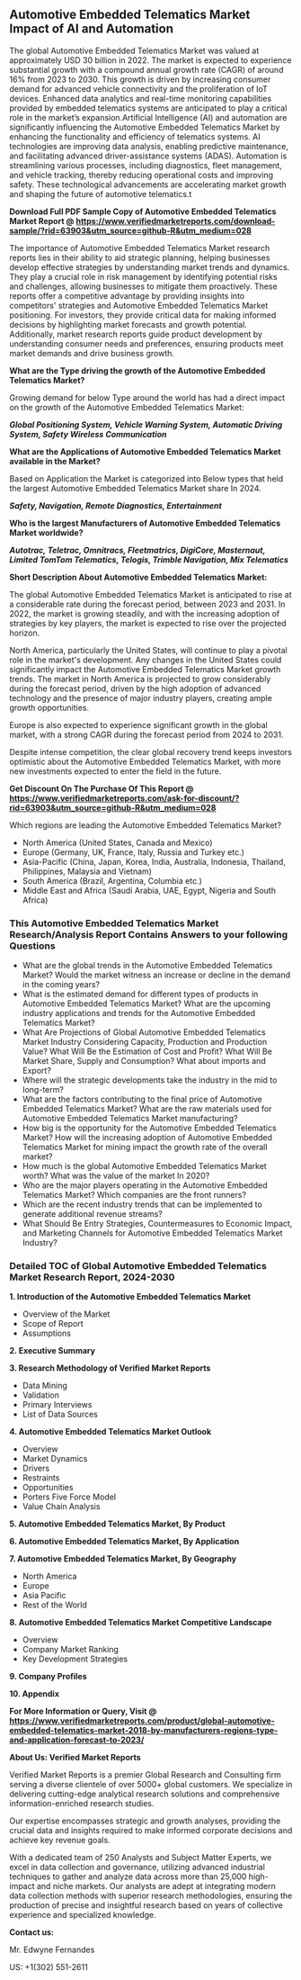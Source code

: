 <h2>Automotive Embedded Telematics Market Impact of AI and Automation</h2>The global Automotive Embedded Telematics Market was valued at approximately USD 30 billion in 2022. The market is expected to experience substantial growth with a compound annual growth rate (CAGR) of around 16% from 2023 to 2030. This growth is driven by increasing consumer demand for advanced vehicle connectivity and the proliferation of IoT devices. Enhanced data analytics and real-time monitoring capabilities provided by embedded telematics systems are anticipated to play a critical role in the market’s expansion.Artificial Intelligence (AI) and automation are significantly influencing the Automotive Embedded Telematics Market by enhancing the functionality and efficiency of telematics systems. AI technologies are improving data analysis, enabling predictive maintenance, and facilitating advanced driver-assistance systems (ADAS). Automation is streamlining various processes, including diagnostics, fleet management, and vehicle tracking, thereby reducing operational costs and improving safety. These technological advancements are accelerating market growth and shaping the future of automotive telematics.t</p><p id="" class=""><strong>Download Full PDF Sample Copy of Automotive Embedded Telematics Market Report @ <a href="https://www.verifiedmarketreports.com/download-sample/?rid=63903&utm_source=github-R&utm_medium=028" target="_blank">https://www.verifiedmarketreports.com/download-sample/?rid=63903&utm_source=github-R&utm_medium=028</a></strong></p><p>The importance of&nbsp;Automotive Embedded Telematics Market research reports lies in their ability to aid strategic planning, helping businesses develop effective strategies by understanding market trends and dynamics. They play a crucial role in risk management by identifying potential risks and challenges, allowing businesses to mitigate them proactively. These reports offer a competitive advantage by providing insights into competitors' strategies and Automotive Embedded Telematics Market positioning. For investors, they provide critical data for making informed decisions by highlighting market forecasts and growth potential. Additionally, market research reports guide product development by understanding consumer needs and preferences, ensuring products meet market demands and drive business growth.</p><p><strong>What are the&nbsp;Type driving the growth of the Automotive Embedded Telematics Market?</strong></p><p id="" class="">Growing demand for below Type around the world has had a direct impact on the growth of the Automotive Embedded Telematics Market:</p><em><strong>Global Positioning System, Vehicle Warning System, Automatic Driving System, Safety Wireless Communication</strong></em></p><strong>What are the&nbsp;Applications&nbsp;of Automotive Embedded Telematics Market available in the Market?</strong></p><p id="" class="">Based on Application the Market is categorized into Below types that held the largest Automotive Embedded Telematics Market share In 2024.</p><em><strong>Safety, Navigation, Remote Diagnostics, Entertainment</strong></em></p><strong>Who is the largest Manufacturers of Automotive Embedded Telematics Market worldwide?</strong></p><p><em><strong>Autotrac, Teletrac, Omnitracs, Fleetmatrics, DigiCore, Masternaut, Limited TomTom Telematics, Telogis, Trimble Navigation, Mix Telematics</strong></em></p><p id="" class=""><strong>Short Description About Automotive Embedded Telematics Market:</strong></p><p>The global Automotive Embedded Telematics Market is anticipated to rise at a considerable rate during the forecast period, between 2023 and 2031. In 2022, the market is growing steadily, and with the increasing adoption of strategies by key players, the market is expected to rise over the projected horizon.</p><p>North America, particularly the United States, will continue to play a pivotal role in the market's development. Any changes in the United States could significantly impact the Automotive Embedded Telematics Market growth trends. The market in North America is projected to grow considerably during the forecast period, driven by the high adoption of advanced technology and the presence of major industry players, creating ample growth opportunities.</p><p>Europe is also expected to experience significant growth in the global market, with a strong CAGR during the forecast period from 2024 to 2031.</p><p>Despite intense competition, the clear global recovery trend keeps investors optimistic about the Automotive Embedded Telematics Market, with more new investments expected to enter the field in the future.</p><p id="" class=""><strong>Get Discount On The Purchase Of This Report @ <a href="https://www.verifiedmarketreports.com/ask-for-discount/?rid=63903&utm_source=github-R&utm_medium=028" target="_blank">https://www.verifiedmarketreports.com/ask-for-discount/?rid=63903&utm_source=github-R&utm_medium=028</a></strong></p>Which regions are leading the Automotive Embedded Telematics Market?</p><ul><li>North America (United States, Canada and Mexico)</li><li>Europe (Germany, UK, France, Italy, Russia and Turkey etc.)</li><li>Asia-Pacific (China, Japan, Korea, India, Australia, Indonesia, Thailand, Philippines, Malaysia and Vietnam)</li><li>South America (Brazil, Argentina, Columbia etc.)</li><li>Middle East and Africa (Saudi Arabia, UAE, Egypt, Nigeria and South Africa)</li></ul><h3 id="" class="">This Automotive Embedded Telematics Market Research/Analysis Report Contains Answers to your following Questions</h3><ul><li>What are the global trends in the Automotive Embedded Telematics Market? Would the market witness an increase or decline in the demand in the coming years?</li><li>What is the estimated demand for different types of products in Automotive Embedded Telematics Market? What are the upcoming industry applications and trends for the Automotive Embedded Telematics Market?</li><li>What Are Projections of Global Automotive Embedded Telematics Market Industry Considering Capacity, Production and Production Value? What Will Be the Estimation of Cost and Profit? What Will Be Market Share, Supply and Consumption? What about imports and Export?</li><li>Where will the strategic developments take the industry in the mid to long-term?</li><li>What are the factors contributing to the final price of Automotive Embedded Telematics Market? What are the raw materials used for Automotive Embedded Telematics Market manufacturing?</li><li>How big is the opportunity for the Automotive Embedded Telematics Market? How will the increasing adoption of Automotive Embedded Telematics Market for mining impact the growth rate of the overall market?</li><li>How much is the global Automotive Embedded Telematics Market worth? What was the value of the market In 2020?</li><li>Who are the major players operating in the Automotive Embedded Telematics Market? Which companies are the front runners?</li><li>Which are the recent industry trends that can be implemented to generate additional revenue streams?</li><li>What Should Be Entry Strategies, Countermeasures to Economic Impact, and Marketing Channels for Automotive Embedded Telematics Market Industry?</li></ul><h3 id="" class="">Detailed TOC of Global Automotive Embedded Telematics Market Research Report, 2024-2030</h3><p id="" class=""><strong>1. Introduction of the Automotive Embedded Telematics Market</strong></p><ul><li>Overview of the Market</li><li>Scope of Report</li><li>Assumptions</li></ul><p id="" class=""><strong>2. Executive Summary</strong></p><p id="" class=""><strong>3. Research Methodology of Verified Market Reports</strong></p><ul><li>Data Mining</li><li>Validation</li><li>Primary Interviews</li><li>List of Data Sources</li></ul><p id="" class=""><strong>4. Automotive Embedded Telematics Market Outlook</strong></p><ul><li>Overview</li><li>Market Dynamics</li><li>Drivers</li><li>Restraints</li><li>Opportunities</li><li>Porters Five Force Model</li><li>Value Chain Analysis</li></ul><p id="" class=""><strong>5. Automotive Embedded Telematics Market, By Product</strong></p><p id="" class=""><strong>6. Automotive Embedded Telematics Market, By Application</strong></p><p id="" class=""><strong>7. Automotive Embedded Telematics Market, By Geography</strong></p><ul><li>North America</li><li>Europe</li><li>Asia Pacific</li><li>Rest of the World</li></ul><p id="" class=""><strong>8. Automotive Embedded Telematics Market Competitive Landscape</strong></p><ul><li>Overview</li><li>Company Market Ranking</li><li>Key Development Strategies</li></ul><p id="" class=""><strong>9. Company Profiles</strong></p><p id="" class=""><strong>10. Appendix</strong></p><p id="" class=""><strong>For More Information or Query, Visit @ <a href="https://www.verifiedmarketreports.com/product/global-automotive-embedded-telematics-market-2018-by-manufacturers-regions-type-and-application-forecast-to-2023/" target="_blank">https://www.verifiedmarketreports.com/product/global-automotive-embedded-telematics-market-2018-by-manufacturers-regions-type-and-application-forecast-to-2023/</a></strong></p><p id="" class=""><strong>About Us: Verified Market Reports</strong></p><p id="" class="">Verified Market Reports is a premier Global Research and Consulting firm serving a diverse clientele of over 5000+ global customers. We specialize in delivering cutting-edge analytical research solutions and comprehensive information-enriched research studies.</p><p id="" class="">Our expertise encompasses strategic and growth analyses, providing the crucial data and insights required to make informed corporate decisions and achieve key revenue goals.</p><p id="" class="">With a dedicated team of 250 Analysts and Subject Matter Experts, we excel in data collection and governance, utilizing advanced industrial techniques to gather and analyze data across more than 25,000 high-impact and niche markets. Our analysts are adept at integrating modern data collection methods with superior research methodologies, ensuring the production of precise and insightful research based on years of collective experience and specialized knowledge.</p><p id="" class=""><strong>Contact us:</strong></p><p id="" class="">Mr. Edwyne Fernandes</p><p id="" class="">US: +1(302) 551-2611</p>